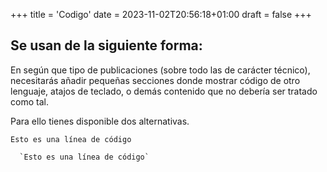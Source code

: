 +++
title = 'Codigo'
date = 2023-11-02T20:56:18+01:00
draft = false
+++

## Se usan de la siguiente forma:

En según que tipo de publicaciones (sobre todo las de carácter técnico), necesitarás añadir pequeñas secciones donde mostrar código de otro lenguaje, atajos de teclado, o demás contenido que no debería ser tratado como tal.

Para ello tienes disponible dos alternativas.

`Esto es una línea de código`

~~~ 
  `Esto es una línea de código`